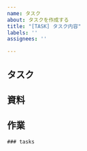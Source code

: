 ```yaml
---
name: タスク
about: タスクを作成する
title: "[TASK] タスク内容"
labels: ''
assignees: ''

---
```


## タスク　<!-- タスク内容を明確かつ簡潔に説明してください。 -->

## 資料　<!-- 資料があれば、追加してください。 -->

## 作業　<!-- 作業内容を箇条書きで記述しください。 -->

```[sub-issue]
### tasks
```
